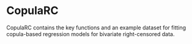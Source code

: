 # CopulaRC

 CopulaRC contains the key functions and an example dataset for fitting copula-based regression models for bivariate right-censored data. 
